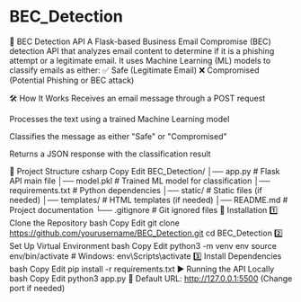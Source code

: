 # BEC_Detection

📧 BEC Detection API
A Flask-based Business Email Compromise (BEC) detection API that analyzes email content to determine if it is a phishing attempt or a legitimate email. It uses Machine Learning (ML) models to classify emails as either:
✅ Safe (Legitimate Email)
❌ Compromised (Potential Phishing or BEC attack)


🛠 How It Works
Receives an email message through a POST request

Processes the text using a trained Machine Learning model

Classifies the message as either "Safe" or "Compromised"

Returns a JSON response with the classification result

📂 Project Structure
csharp
Copy
Edit
BEC_Detection/
│── app.py              # Flask API main file
│── model.pkl           # Trained ML model for classification
│── requirements.txt    # Python dependencies
│── static/             # Static files (if needed)
│── templates/          # HTML templates (if needed)
│── README.md           # Project documentation
└── .gitignore          # Git ignored files
🔧 Installation
1️⃣ Clone the Repository
bash
Copy
Edit
git clone https://github.com/yourusername/BEC_Detection.git
cd BEC_Detection
2️⃣ Set Up Virtual Environment
bash
Copy
Edit
python3 -m venv env
source env/bin/activate  # Windows: env\Scripts\activate
3️⃣ Install Dependencies
bash
Copy
Edit
pip install -r requirements.txt
▶️ Running the API Locally
bash
Copy
Edit
python3 app.py
🔹 Default URL: http://127.0.0.1:5500 (Change port if needed)
